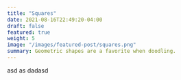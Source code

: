 ```yaml
---
title: "Squares"
date: 2021-08-16T22:49:20-04:00
draft: false
featured: true
weight: 5
image: "/images/featured-post/squares.png"
summary: Geometric shapes are a favorite when doodling. 
---
```


asd as dadasd